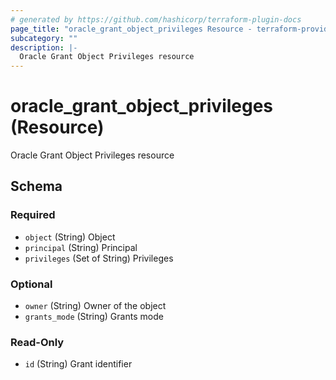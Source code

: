 ```yaml
---
# generated by https://github.com/hashicorp/terraform-plugin-docs
page_title: "oracle_grant_object_privileges Resource - terraform-provider-oracle"
subcategory: ""
description: |-
  Oracle Grant Object Privileges resource
---
```


# oracle_grant_object_privileges (Resource)

Oracle Grant Object Privileges resource



<!-- schema generated by tfplugindocs -->
## Schema

### Required

- `object` (String) Object
- `principal` (String) Principal
- `privileges` (Set of String) Privileges

### Optional

- `owner` (String) Owner of the object
- `grants_mode` (String) Grants mode

### Read-Only

- `id` (String) Grant identifier
